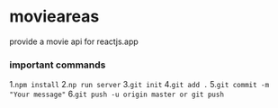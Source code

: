 # movieareas
provide a movie api for reactjs.app
### important commands
1.`npm install`
2.`np run server`
3.`git init`
4.`git add .`
5.`git commit -m "Your message"`
6.`git push -u origin master or git push`